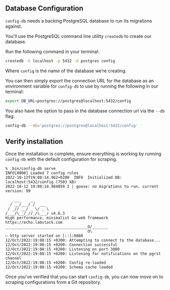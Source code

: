 ## Database Configuration

`config-db` needs a backing PostgreSQL database to run its migrations against.

You'll use the PostgreSQL command line utility `createdb` to create our database.

Run the following command in your terminal:

```bash
createdb -h localhost -p 5432 -U postgres config
```

Where `config` is the name of the database we’re creating.

You can then simply export the connection URL for the database as an environment variable for `config-db` to use by running the following in our terminal:

```bash
export DB_URL=postgres://postgres@localhost:5432/config
```

You also have the option to pass in the database connection url via the `--db` flag.

```sh
config-db --db='postgres://postgres@localhost:5432/config'
```

## Verify installation

Once the installation is complete, ensure everything is working by running `config-db` with the default configuration for scraping.

```console
% .bin/config-db serve
INFO[0000] Loaded 7 config rules
2022-10-12T19:08:14.962+0200  INFO  Initialized DB: localhost:5432/config (7503 kB)
2022-10-12 19:08:14.984859 I | goose: no migrations to run. current version: 99

   ____    __
  / __/___/ /  ___
 / _// __/ _ \/ _ \
/___/\__/_//_/\___/ v4.6.3
High performance, minimalist Go web framework
https://echo.labstack.com
____________________________________O/_______
                                    O\
⇨ http server started on [::]:8080
12/Oct/2022:19:08:15 +0200: Attempting to connect to the database...
12/Oct/2022:19:08:15 +0200: Connection successful
12/Oct/2022:19:08:15 +0200: Listening on port 3000
12/Oct/2022:19:08:15 +0200: Listening for notifications on the pgrst channel
12/Oct/2022:19:08:15 +0200: Config re-loaded
12/Oct/2022:19:08:15 +0200: Schema cache loaded
```

Once you've verified that you can start `config-db`, you can now move on to scraping configurations from a Git repository.
